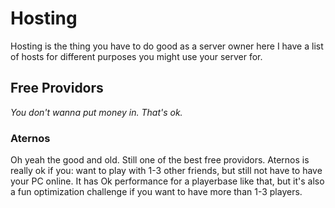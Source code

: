 # Hosting
Hosting is the thing you have to do good as a server owner here I have a list of hosts for different purposes you might use your server for.
## Free Providors
_You don't wanna put money in. That's ok._
### Aternos
Oh yeah the good and old. Still one of the best free providors. Aternos is really ok if you: want to play with 1-3 other friends, but still not have to have your PC online. It has Ok performance for a playerbase like that, but it's also a fun optimization challenge if you want to have more than 1-3 players. 
